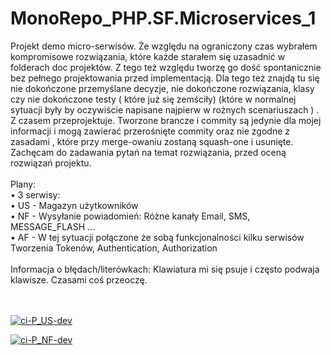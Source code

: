 # MonoRepo_PHP.SF.Microservices_1

Projekt demo micro-serwisów. Że względu na ograniczony czas wybrałem kompromisowe rozwiązania, które każde starałem się uzasadnić w folderach doc projektów. Z tego też względu tworzę go dość spontanicznie bez pełnego projektowania przed implementacją. Dla tego też znajdą tu się nie dokończone przemyślane decyzje, nie dokończone rozwiązania, klasy czy nie dokończone testy ( które już się zemściły) (które w normalnej sytuacji były by oczywiście napisane najpierw w rożnych scenariuszach ) . Z czasem przeprojektuje.
Tworzone brancze i commity są jedynie dla mojej informacji i mogą zawierać przerośnięte commity oraz nie zgodne z zasadami , które przy merge-owaniu zostaną squash-one i usunięte.
Zachęcam do zadawania pytań na temat rozwiązania, przed oceną rozwiązań projektu. <br/> <br/>
Plany:<br/>
    • 3 serwisy: <br/>
    • US - Magazyn użytkowników <br/>
    • NF - Wysyłanie powiadomień: Różne kanały Email, SMS, MESSAGE_FLASH ... <br/>
    • AF - W tej sytuacji połączone że sobą funkcjonalności kilku serwisów Tworzenia Tokenów, Authentication, Authorization <br/>
    <br/>
Informacja o błędach/literówkach: Klawiatura mi się psuje i często podwaja klawisze. Czasami coś przeoczę. <br/>
<br/>
<br/>

[![ci-P_US-dev](https://github.com/lukaszzychal/MonoRepo_PHP.SF.Microservices_1/actions/workflows/ci_pus_dev.yml/badge.svg)](https://github.com/lukaszzychal/MonoRepo_PHP.SF.Microservices_1/actions/workflows/ci_pus_dev.yml)

[![ci-P_NF-dev](https://github.com/lukaszzychal/MonoRepo_PHP.SF.Microservices_1/actions/workflows/ci_pnf_dev.yml/badge.svg)](https://github.com/lukaszzychal/MonoRepo_PHP.SF.Microservices_1/actions/workflows/ci_pnf_dev.yml)
